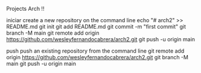 Projects Arch !!

iniciar
create a new repository on the command line
echo "# arch2" >> README.md
git init
git add README.md
git commit -m "first commit"
git branch -M main
git remote add origin https://github.com/wesleyfernandocabrera/arch2.git
git push -u origin main

push
push an existing repository from the command line
git remote add origin https://github.com/wesleyfernandocabrera/arch2.git
git branch -M main
git push -u origin main